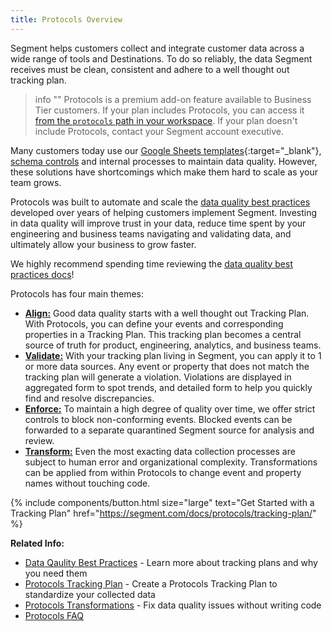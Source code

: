 ```yaml
---
title: Protocols Overview
---
```


Segment helps customers collect and integrate customer data across a wide range of tools and Destinations. To do so reliably, the data Segment receives must be clean, consistent and adhere to a well thought out tracking plan.

> info ""
> Protocols is a premium add-on feature available to Business Tier customers. If your plan includes Protocols, you can access it [from the `protocols` path in your workspace](https://app.segment.com/goto-my-workspace/protocols). If your plan doesn't include Protocols, contact your Segment account executive.

Many customers today use our [Google Sheets templates](https://docs.google.com/spreadsheets/d/1ZHGfNrCxBQbEyevmVxNoU0DGjb8cJMro1iwIRZLWjPw/view){:target="_blank"}, [schema controls](/docs/connections/destination-data-control/) and internal processes to maintain data quality. However, these solutions have shortcomings which make them hard to scale as your team grows. 

Protocols was built to automate and scale the [data quality best practices](/docs/protocols/data-quality) developed over years of helping customers implement Segment. Investing in data quality will improve trust in your data, reduce time spent by your engineering and business teams navigating and validating data, and ultimately allow your business to grow faster.

We highly recommend spending time reviewing the [data quality best practices docs](/docs/protocols/data-quality/)!

Protocols has four main themes:

* [**Align:**](/docs/protocols/tracking-plan/#create-a-tracking-plan) Good data quality starts with a well thought out Tracking Plan. With Protocols, you can define your events and corresponding properties in a Tracking Plan. This tracking plan becomes a central source of truth for product, engineering, analytics, and business teams.
* [**Validate:**](/docs/protocols/tracking-plan/#tracking-plan-event-violations) With your tracking plan living in Segment, you can apply it to 1 or more data sources. Any event or property that does not match the tracking plan will generate a violation. Violations are displayed in aggregated form to spot trends, and detailed form to help you quickly find and resolve discrepancies.
* [**Enforce:**](/docs/protocols/tracking-plan/#schema-configuration) To maintain a high degree of quality over time, we offer strict controls to block non-conforming events. Blocked events can be forwarded to a separate quarantined Segment source for analysis and review.
* [**Transform:**](/docs/protocols/transformations/) Even the most exacting data collection processes are subject to human error and organizational complexity. Transformations can be applied from within Protocols to change event and property names without touching code.

{% include components/button.html size="large" text="Get Started with a Tracking Plan" href="https://segment.com/docs/protocols/tracking-plan/" %}

**Related Info:**
* [Data Qaulity Best Practices](/docs/protocols/data-quality/) - Learn more about tracking plans and why you need them
* [Protocols Tracking Plan](/docs/protocols/tracking-plan/) - Create a Protocols Tracking Plan to standardize your collected data
* [Protocols Transformations](/docs/protocols/transformations/) - Fix data quality issues without writing code
* [Protocols FAQ](/docs/protocols/faq/)